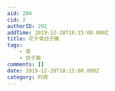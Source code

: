 ```yaml
---
aid: 204
cid: 2
authorID: 292
addTime: 2019-12-28T18:15:00.000Z
title: 花千骨白子画
tags:
    - 骨
    - 白子画
comments: []
date: 2019-12-28T18:15:00.000Z
category: 时政
---
```



